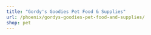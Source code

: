 ```yaml
---
title: "Gordy's Goodies Pet Food & Supplies"
url: /phoenix/gordys-goodies-pet-food-and-supplies/
shop: pet
---
```


